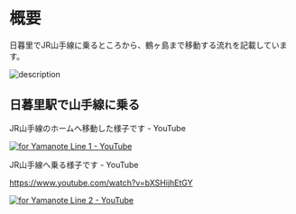 # 概要

日暮里でJR山手線に乗るところから、鶴ヶ島まで移動する流れを記載しています。

![description](https://user-images.githubusercontent.com/56988/221233559-580eb9a0-cc7e-4f1d-9dce-3ab5925720bb.png)

## 日暮里駅で山手線に乗る

JR山手線のホームへ移動した様子です - YouTube

[![for Yamanote Line 1 - YouTube](http://img.youtube.com/vi/2ZmjrkA0OUs/2.jpg)](https://www.youtube.com/watch?v=2ZmjrkA0OUs)

JR山手線へ乗る様子です - YouTube

https://www.youtube.com/watch?v=bXSHijhEtGY

[![for Yamanote Line 2 - YouTube](http://img.youtube.com/vi/bXSHijhEtGY/3.jpg)](https://www.youtube.com/watch?v=bXSHijhEtGY)


